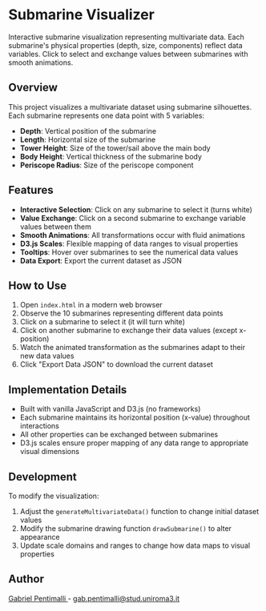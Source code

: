 # Submarine Visualizer

Interactive submarine visualization representing multivariate data. Each submarine's physical properties (depth, size, components) reflect data variables. Click to select and exchange values between submarines with smooth animations.


## Overview

This project visualizes a multivariate dataset using submarine silhouettes. Each submarine represents one data point with 5 variables:

- **Depth**: Vertical position of the submarine
- **Length**: Horizontal size of the submarine
- **Tower Height**: Size of the tower/sail above the main body
- **Body Height**: Vertical thickness of the submarine body
- **Periscope Radius**: Size of the periscope component

## Features

- **Interactive Selection**: Click on any submarine to select it (turns white)
- **Value Exchange**: Click on a second submarine to exchange variable values between them
- **Smooth Animations**: All transformations occur with fluid animations
- **D3.js Scales**: Flexible mapping of data ranges to visual properties
- **Tooltips**: Hover over submarines to see the numerical data values
- **Data Export**: Export the current dataset as JSON

## How to Use

1. Open `index.html` in a modern web browser
2. Observe the 10 submarines representing different data points
3. Click on a submarine to select it (it will turn white)
4. Click on another submarine to exchange their data values (except x-position)
5. Watch the animated transformation as the submarines adapt to their new data values
6. Click "Export Data JSON" to download the current dataset

## Implementation Details

- Built with vanilla JavaScript and D3.js (no frameworks)
- Each submarine maintains its horizontal position (x-value) throughout interactions
- All other properties can be exchanged between submarines
- D3.js scales ensure proper mapping of any data range to appropriate visual dimensions


## Development

To modify the visualization:

1. Adjust the `generateMultivariateData()` function to change initial dataset values
2. Modify the submarine drawing function `drawSubmarine()` to alter appearance
3. Update scale domains and ranges to change how data maps to visual properties


## Author

[Gabriel Pentimalli ](https://github.com/GabrielPentimalli) - gab.pentimalli@stud.uniroma3.it
